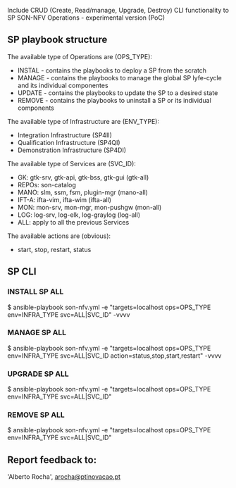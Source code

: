 Include CRUD (Create, Read/manage, Upgrade, Destroy) CLI functionality to SP SON-NFV Operations - experimental version (PoC)

## SP playbook structure

The available type of Operations are (OPS_TYPE):
* INSTAL - contains the playbooks to deploy a SP from the scratch
* MANAGE - contains the playbooks to manage the global SP lyfe-cycle and its individual componentes
* UPDATE - contains the playbooks to update the SP to a desired state
* REMOVE - contains the playbooks to uninstall a SP or its individual components

The available type of Infrastructure are (ENV_TYPE):
* Integration Infrastructure (SP4II)
* Qualification Infrastructure (SP4QI)
* Demonstration Infrastructure (SP4DI)

The available type of Services are (SVC_ID):
* GK: gtk-srv, gtk-api, gtk-bss, gtk-gui (gtk-all)
* REPOs: son-catalog
* MANO: slm, ssm, fsm, plugin-mgr (mano-all)
* IFT-A: ifta-vim, ifta-wim (ifta-all)
* MON: mon-srv, mon-mgr, mon-pushgw (mon-all)
* LOG: log-srv, log-elk, log-graylog (log-all)
* ALL: apply to all the previous Services

The available actions are (obvious):
* start, stop, restart, status

## SP CLI

### INSTALL SP ALL
$ ansible-playbook son-nfv.yml -e "targets=localhost ops=OPS_TYPE env=INFRA_TYPE svc=ALL|SVC_ID" -vvvv

### MANAGE SP ALL
$ ansible-playbook son-nfv.yml -e "targets=localhost ops=OPS_TYPE env=INFRA_TYPE svc=ALL|SVC_ID action=status,stop,start,restart" -vvvv

### UPGRADE SP ALL
$ ansible-playbook son-nfv.yml -e "targets=localhost ops=OPS_TYPE env=INFRA_TYPE svc=ALL|SVC_ID"

### REMOVE SP ALL
$ ansible-playbook son-nfv.yml -e "targets=localhost ops=OPS_TYPE env=INFRA_TYPE svc=ALL|SVC_ID"


## Report feedback to:
'Alberto Rocha', arocha@ptinovacao.pt
